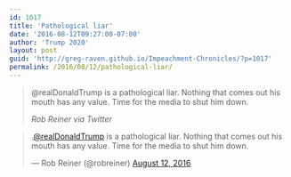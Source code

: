 ```yaml
---
id: 1017
title: 'Pathological liar'
date: '2016-08-12T09:27:00-07:00'
author: 'Trump 2020'
layout: post
guid: 'http://greg-raven.github.io/Impeachment-Chronicles/?p=1017'
permalink: /2016/08/12/pathological-liar/
---
```


> @realDonaldTrump is a pathological liar. Nothing that comes out his mouth has any value. Time for the media to shut him down.
>
> <cite>Rob Reiner via Twitter</cite>

<blockquote class="twitter-tweet"><p lang="en" dir="ltr">.<a href="https://twitter.com/realDonaldTrump?ref_src=twsrc%5Etfw">@realDonaldTrump</a> is a pathological liar. Nothing that comes out his mouth has any value. Time for the media to shut him down.</p>&mdash; Rob Reiner (@robreiner) <a href="https://twitter.com/robreiner/status/764142943456206848?ref_src=twsrc%5Etfw">August 12, 2016</a></blockquote> <script async src="https://platform.twitter.com/widgets.js" charset="utf-8"></script>
